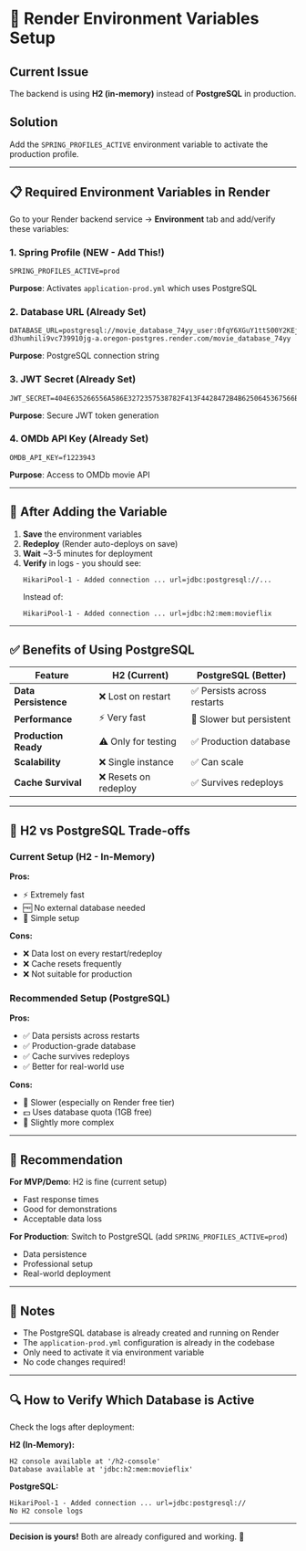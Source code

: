 # 🔧 Render Environment Variables Setup

## Current Issue
The backend is using **H2 (in-memory)** instead of **PostgreSQL** in production.

## Solution
Add the `SPRING_PROFILES_ACTIVE` environment variable to activate the production profile.

---

## 📋 Required Environment Variables in Render

Go to your Render backend service → **Environment** tab and add/verify these variables:

### 1. Spring Profile (NEW - Add This!)
```
SPRING_PROFILES_ACTIVE=prod
```
**Purpose**: Activates `application-prod.yml` which uses PostgreSQL

### 2. Database URL (Already Set)
```
DATABASE_URL=postgresql://movie_database_74yy_user:0fqY6XGuY1ttS00Y2KEjnJbwHKXVI1pg@dpg-d3humhili9vc739910jg-a.oregon-postgres.render.com/movie_database_74yy
```
**Purpose**: PostgreSQL connection string

### 3. JWT Secret (Already Set)
```
JWT_SECRET=404E635266556A586E3272357538782F413F4428472B4B6250645367566B5970
```
**Purpose**: Secure JWT token generation

### 4. OMDb API Key (Already Set)
```
OMDB_API_KEY=f1223943
```
**Purpose**: Access to OMDb movie API

---

## 🔄 After Adding the Variable

1. **Save** the environment variables
2. **Redeploy** (Render auto-deploys on save)
3. **Wait** ~3-5 minutes for deployment
4. **Verify** in logs - you should see:
   ```
   HikariPool-1 - Added connection ... url=jdbc:postgresql://...
   ```
   Instead of:
   ```
   HikariPool-1 - Added connection ... url=jdbc:h2:mem:movieflix
   ```

---

## ✅ Benefits of Using PostgreSQL

| Feature | H2 (Current) | PostgreSQL (Better) |
|---------|--------------|---------------------|
| **Data Persistence** | ❌ Lost on restart | ✅ Persists across restarts |
| **Performance** | ⚡ Very fast | 🐢 Slower but persistent |
| **Production Ready** | ⚠️ Only for testing | ✅ Production database |
| **Scalability** | ❌ Single instance | ✅ Can scale |
| **Cache Survival** | ❌ Resets on redeploy | ✅ Survives redeploys |

---

## 🤔 H2 vs PostgreSQL Trade-offs

### Current Setup (H2 - In-Memory)
**Pros:**
- ⚡ Extremely fast
- 🆓 No external database needed
- 💾 Simple setup

**Cons:**
- ❌ Data lost on every restart/redeploy
- ❌ Cache resets frequently
- ❌ Not suitable for production

### Recommended Setup (PostgreSQL)
**Pros:**
- ✅ Data persists across restarts
- ✅ Production-grade database
- ✅ Cache survives redeploys
- ✅ Better for real-world use

**Cons:**
- 🐢 Slower (especially on Render free tier)
- 💵 Uses database quota (1GB free)
- 🔧 Slightly more complex

---

## 🎯 Recommendation

**For MVP/Demo**: H2 is fine (current setup)
- Fast response times
- Good for demonstrations
- Acceptable data loss

**For Production**: Switch to PostgreSQL (add `SPRING_PROFILES_ACTIVE=prod`)
- Data persistence
- Professional setup
- Real-world deployment

---

## 📝 Notes

- The PostgreSQL database is already created and running on Render
- The `application-prod.yml` configuration is already in the codebase
- Only need to activate it via environment variable
- No code changes required!

---

## 🔍 How to Verify Which Database is Active

Check the logs after deployment:

**H2 (In-Memory):**
```log
H2 console available at '/h2-console'
Database available at 'jdbc:h2:mem:movieflix'
```

**PostgreSQL:**
```log
HikariPool-1 - Added connection ... url=jdbc:postgresql://
No H2 console logs
```

---

**Decision is yours!** Both are already configured and working. 🚀

